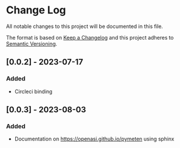 # Change Log

All notable changes to this project will be documented in this file.

The format is based on [Keep a Changelog](http://keepachangelog.com/)
and this project adheres to [Semantic Versioning](http://semver.org/).

## [0.0.2] - 2023-07-17

### Added

- Circleci binding

## [0.0.3] - 2023-08-03

### Added

- Documentation on https://openasi.github.io/pymeten using sphinx

